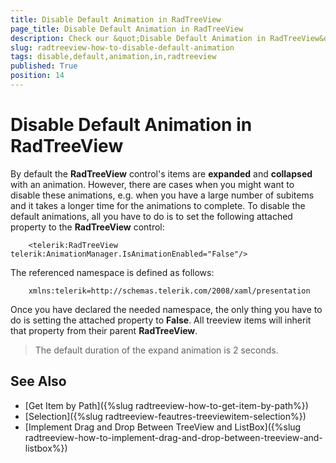 ```yaml
---
title: Disable Default Animation in RadTreeView
page_title: Disable Default Animation in RadTreeView
description: Check our &quot;Disable Default Animation in RadTreeView&quot; documentation article for the RadTreeView {{ site.framework_name }} control.
slug: radtreeview-how-to-disable-default-animation
tags: disable,default,animation,in,radtreeview
published: True
position: 14
---
```


# Disable Default Animation in RadTreeView

By default the __RadTreeView__ control's items are __expanded__ and __collapsed__ with an animation. However, there are cases when you might want to disable these animations, e.g. when you have a large number of subitems and it takes a longer time for the animations to complete. To disable the default animations, all you have to do is to set the following attached property to the __RadTreeView__ control:  



```XAML
	<telerik:RadTreeView telerik:AnimationManager.IsAnimationEnabled="False"/>
```

The referenced namespace is defined as follows: 



```XAML
	xmlns:telerik=http://schemas.telerik.com/2008/xaml/presentation
```

Once you have declared the needed namespace, the only thing you have to do is setting the attached property to __False__. All treeview items will inherit that property from their parent __RadTreeView__.

>The default duration of the expand animation is 2 seconds.

## See Also
 * [Get Item by Path]({%slug radtreeview-how-to-get-item-by-path%})
 * [Selection]({%slug radtreeview-feautres-treeviewitem-selection%})
 * [Implement Drag and Drop Between TreeView and ListBox]({%slug radtreeview-how-to-implement-drag-and-drop-between-treeview-and-listbox%})